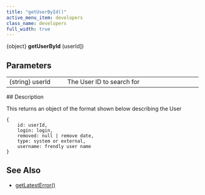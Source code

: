 ```yaml
---
title: "getUserById()"
active_menu_item: developers
class_name: developers
full_width: true
---
```



{object} **getUserById** (userId])

## Parameters

<table>
<tr>
<td width="183">
{string} userId

</td>
<td width="15">
</td>
<td width="682">
The User ID to search for

</td>
</tr>
</table>
## Description

This returns an object of the format shown below describing the User

    {
        id: userId, 
        login: login, 
        removed: null | remove date, 
        type: system or external, 
        username: frendly user name
    }
   

## See Also

 - [getLatestError()](/developers/user-guide/scripting-apis/server-side-api/ssj-object/miscellaneous/getlatesterror)

